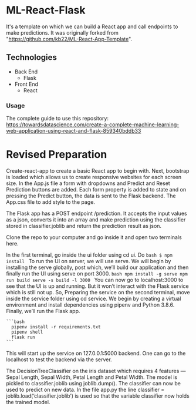 # ML-React-Flask
It's a template on which we can build a React app and call endpoints to make predictions. It was originally forked from
"https://github.com/kb22/ML-React-App-Template".

## Technologies
- Back End
  - Flask
- Front End
  - React

### Usage
The complete guide to use this repository: https://towardsdatascience.com/create-a-complete-machine-learning-web-application-using-react-and-flask-859340bddb33

# Revised Preparation
Create-react-app to create a basic React app to begin with. Next, bootstrap is loaded which allows us to create responsive websites for each screen size. In the App.js file a form with dropdowns and Predict and Reset Prediction buttons are added. Each form property is added to state and on pressing the Predict button, the data is sent to the Flask backend. The App.css file to add style to the page.

The Flask app has a POST endpoint /prediction. It accepts the input values as a json, converts it into an array and make prediction using the classifier stored in classifier.joblib and return the prediction result as json.

Clone the repo to your computer and go inside it and open two terminals here.

In the first terminal, go inside the ui folder using cd ui. Do
    ```bash
      $ npm install
    ```
To run the UI on server, we will use serve. We will begin by installing the serve globally, post which, we’ll build our application and then finally run the UI using serve on port 3000.
    ```bash
      npm install -g serve
      npm run build
      serve -s build -l 3000
    ```
You can now go to localhost:3000 to see that the UI is up and running. But it won’t interact with the Flask service which is still not up. So, Preparing the service on the second terminal, move inside the service folder using cd service. We begin by creating a virtual environment and install dependencies using pipenv and Python 3.8.6. Finally, we’ll run the Flask app.

    ```bash
      pipenv install -r requirements.txt
      pipenv shell
      flask run
    ```
This will start up the service on 127.0.0.1:5000 backend. One can go to the localhost to test the backend via the server.


The DecisionTreeClassifier on the iris dataset which requires 4 features — Sepal Length, Sepal Width, Petal Length and Petal Width. The model is pickled to classifier.joblib using joblib.dump(). The classifier can now be used to predict on new data. In the file app.py the line classifier = joblib.load(‘classifier.joblib’) is used so that the variable classifier now holds the trained model.
